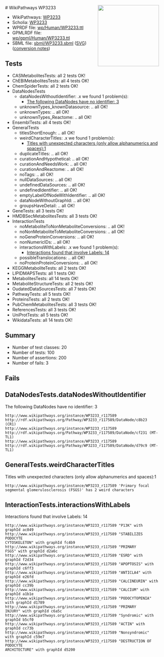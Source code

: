 <img style="float: right; width: 200px" src="../logo.png" />
# WikiPathways WP3233

* WikiPathways: [WP3233](https://identifiers.org/wikipathways:WP3233)
* Scholia: [WP3233](https://scholia.toolforge.org/wikipathways/WP3233)
* WPRDF file: [wp/Human/WP3233.ttl](../wp/Human/WP3233.ttl)
* GPMLRDF file: [wp/gpml/Human/WP3233.ttl](../wp/gpml/Human/WP3233.ttl)
* SBML file: [sbml/WP3233.sbml](../sbml/WP3233.sbml) ([SVG](../sbml/WP3233.svg)) ([conversion notes](../sbml/WP3233.txt))

## Tests
* CASMetabolitesTests: all 2 tests OK!
* ChEBIMetabolitesTests: all 4 tests OK!
* ChemSpiderTests: all 2 tests OK!
* DataNodesTests
    * dataNodesWithoutIdentifier: .x we found 1 problem(s):
        * [The following DataNodes have no identifier: 3](#d2d32fa2)
    * unknownTypes_knownDatasource: .. all OK!
    * unknownTypes: .. all OK!
    * unknownTypes_Reactome: .. all OK!
* EnsemblTests: all 4 tests OK!
* GeneralTests
    * titlesShortEnough: .. all OK!
    * weirdCharacterTitles: .x we found 1 problem(s):
        * [Titles with unexpected characters (only allow alphanumerics and spaces):1](#fda87b3f)
    * duplicateTitles: .. all OK!
    * curationAndHypothetical: .. all OK!
    * curationAndNeedsWork: .. all OK!
    * curationAndReactome: .. all OK!
    * noTags: .. all OK!
    * nullDataSources: .. all OK!
    * undefinedDataSources: .. all OK!
    * undefinedIdentifier: .. all OK!
    * emptyLabelOfNodeWithIdentifier: .. all OK!
    * dataNodeWithoutGraphId: .. all OK!
    * groupsHaveDetail: .. all OK!
* GeneTests: all 3 tests OK!
* HMDBSecMetabolitesTests: all 3 tests OK!
* InteractionTests
    * noMetaboliteToNonMetaboliteConversions: .. all OK!
    * noNonMetaboliteToMetaboliteConversions: .. all OK!
    * noGeneProteinConversions: .. all OK!
    * nonNumericIDs: .. all OK!
    * interactionsWithLabels: .x we found 1 problem(s):
        * [Interactions found that involve Labels: 14](#fe97a8bc)
    * possibleTranslocations: .. all OK!
    * noProteinProteinConversions: .. all OK!
* KEGGMetaboliteTests: all 2 tests OK!
* LIPIDMAPSTests: all 1 tests OK!
* MetabolitesTests: all 14 tests OK!
* MetaboliteStructureTests: all 2 tests OK!
* OudatedDataSourcesTests: all 7 tests OK!
* PathwayTests: all 5 tests OK!
* ProteinsTests: all 2 tests OK!
* PubChemMetabolitesTests: all 3 tests OK!
* ReferencesTests: all 3 tests OK!
* UniProtTests: all 5 tests OK!
* WikidataTests: all 14 tests OK!


## Summary

* Number of test classes: 20
* Number of tests: 100
* Number of assertions: 200
* Number of fails: 3

## Fails

<a name="d2d32fa2" />

## DataNodesTests.dataNodesWithoutIdentifier

The following DataNodes have no identifier: 3
```
http://www.wikipathways.org/instance/WP3233_r117589 http://rdf.wikipathways.org/Pathway/WP3233_r117589/DataNode/c8b23 (CR1)
http://www.wikipathways.org/instance/WP3233_r117589 http://rdf.wikipathways.org/Pathway/WP3233_r117589/DataNode/cf231 (MT-TL1)
http://www.wikipathways.org/instance/WP3233_r117589 http://rdf.wikipathways.org/Pathway/WP3233_r117589/DataNode/d79c9 (MT-TL1)
```

<a name="fda87b3f" />

## GeneralTests.weirdCharacterTitles

Titles with unexpected characters (only allow alphanumerics and spaces):1
```
http://www.wikipathways.org/instance/WP3233_r117589 'Primary focal segmental glomerulosclerosis (FSGS)' has 2 weird characters
```

<a name="fe97a8bc" />

## InteractionTests.interactionsWithLabels

Interactions found that involve Labels: 14
```
http://www.wikipathways.org/instance/WP3233_r117589 "P13K" with graphId ac049
http://www.wikipathways.org/instance/WP3233_r117589 "STABILIZES 
PODOCYTE
CYTOSKELETON" with graphId fc4b9
http://www.wikipathways.org/instance/WP3233_r117589 "PRIMARY 
FSGS" with graphId d2a6c
http://www.wikipathways.org/instance/WP3233_r117589 "ESRD" with graphId f2d34
http://www.wikipathways.org/instance/WP3233_r117589 "APOPTOSIS" with graphId c6ff3
http://www.wikipathways.org/instance/WP3233_r117589 "ANTICLA4" with graphId e26fd
http://www.wikipathways.org/instance/WP3233_r117589 "CALCINEURIN" with graphId cc39b
http://www.wikipathways.org/instance/WP3233_r117589 "CALCIUM" with graphId a1b1e
http://www.wikipathways.org/instance/WP3233_r117589 "PODOCYTOPENIA" with graphId d1789
http://www.wikipathways.org/instance/WP3233_r117589 "PRIMARY 
INJURY" with graphId c6a5c
http://www.wikipathways.org/instance/WP3233_r117589 "Syndromic" with graphId b5cf0
http://www.wikipathways.org/instance/WP3233_r117589 "ACTIN" with graphId cc73b
http://www.wikipathways.org/instance/WP3233_r117589 "Nonsyndromic" with graphId c59e7
http://www.wikipathways.org/instance/WP3233_r117589 "DESTRUCTION OF
PODOCYTE
ARCHITECTURE" with graphId d5200
```

